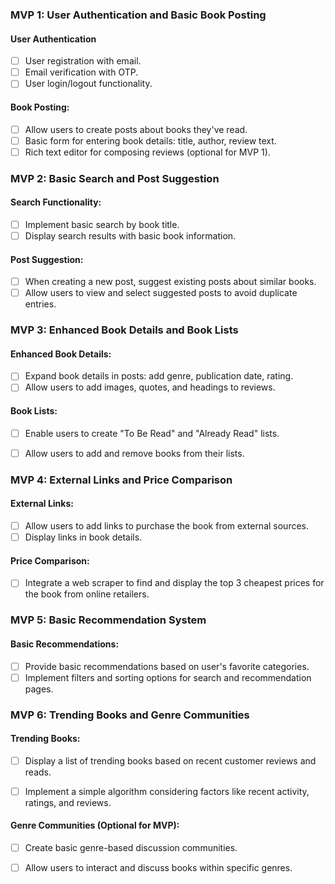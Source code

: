 ### MVP 1: User Authentication and Basic Book Posting

#### User Authentication

  - [ ] User registration with email.
  - [ ] Email verification with OTP.
  - [ ] User login/logout functionality.

#### Book Posting:
- [ ] Allow users to create posts about books they've read.
- [ ] Basic form for entering book details: title, author, review text.
- [ ] Rich text editor for composing reviews (optional for MVP 1).

### MVP 2: Basic Search and Post Suggestion

#### Search Functionality:
- [ ] Implement basic search by book title.
- [ ] Display search results with basic book information.

#### Post Suggestion:
- [ ] When creating a new post, suggest existing posts about similar books.
- [ ] Allow users to view and select suggested posts to avoid duplicate entries.

### MVP 3: Enhanced Book Details and Book Lists

#### Enhanced Book Details:
- [ ] Expand book details in posts: add genre, publication date, rating.
- [ ] Allow users to add images, quotes, and headings to reviews.

#### Book Lists:
- [ ] Enable users to create "To Be Read" and "Already Read" lists.
- [ ] Allow users to add and remove books from their lists.


### MVP 4: External Links and Price Comparison

#### External Links:
- [ ] Allow users to add links to purchase the book from external sources.
- [ ] Display links in book details.

#### Price Comparison:
- [ ] Integrate a web scraper to find and display the top 3 cheapest prices for the book from online retailers.


### MVP 5: Basic Recommendation System

#### Basic Recommendations:
- [ ] Provide basic recommendations based on user's favorite categories.
- [ ] Implement filters and sorting options for search and recommendation pages.

### MVP 6: Trending Books and Genre Communities

#### Trending Books:
- [ ] Display a list of trending books based on recent customer reviews and reads.
- [ ] Implement a simple algorithm considering factors like recent activity, ratings, and reviews.


#### Genre Communities (Optional for MVP):
- [ ] Create basic genre-based discussion communities.
- [ ] Allow users to interact and discuss books within specific genres.

